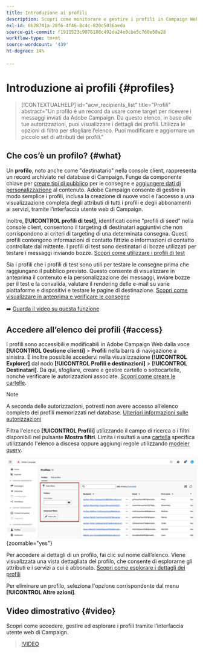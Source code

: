 ```yaml
---
title: Introduzione ai profili
description: Scopri come monitorare e gestire i profili in Campaign Web.
exl-id: 0b28741a-28f6-4f46-8c4c-820c5036aeda
source-git-commit: f1911523c9076188c492da24e0cbe5c760e58a28
workflow-type: tm+mt
source-wordcount: '439'
ht-degree: 14%

---
```


# Introduzione ai profili {#profiles}

>[!CONTEXTUALHELP]
>id="acw_recipients_list"
>title="Profili"
>abstract="Un profilo è un record da usare come target per ricevere i messaggi inviati da Adobe Campaign. Da questo elenco, in base alle tue autorizzazioni, puoi visualizzare i dettagli dei profili. Utilizza le opzioni di filtro per sfogliare l’elenco. Puoi modificare e aggiornare un piccolo set di attributi dei profili."

## Che cos’è un profilo? {#what}

Un **profilo**, noto anche come &quot;destinatario&quot; nella console client, rappresenta un record archiviato nel database di Campaign. Funge da componente chiave per [creare tipi di pubblico](create-audience.md) per le consegne e [aggiungere dati di personalizzazione](../personalization/personalize.md) al contenuto. Adobe Campaign consente di gestire in modo semplice i profili, inclusa la creazione di nuove voci e l’accesso a una visualizzazione completa degli attributi di tutti i profili e degli abbonamenti ai servizi, tramite l’interfaccia utente web di Campaign.

Inoltre, **[!UICONTROL profili di test]**, identificati come &quot;profili di seed&quot; nella console client, consentono il targeting di destinatari aggiuntivi che non corrispondono ai criteri di targeting di una determinata consegna. Questi profili contengono informazioni di contatto fittizie o informazioni di contatto controllate dal mittente. I profili di test sono destinatari di bozze utilizzati per testare i messaggi inviando bozze. [Scopri come utilizzare i profili di test](test-profiles.md)

Sia i profili che i profili di test sono utili per testare le consegne prima che raggiungano il pubblico previsto. Questo consente di visualizzare in anteprima il contenuto e la personalizzazione dei messaggi, inviare bozze per il test e la convalida, valutare il rendering delle e-mail su varie piattaforme e dispositivi e testare le pagine di destinazione. [Scopri come visualizzare in anteprima e verificare le consegne](../preview-test/preview-test.md)

➡️ [Guarda il video su questa funzione](#video)

## Accedere all’elenco dei profili {#access}

I profili sono accessibili e modificabili in Adobe Campaign Web dalla voce **[!UICONTROL Gestione clienti]** > **Profili** nella barra di navigazione a sinistra. È inoltre possibile accedervi nella visualizzazione **[!UICONTROL Explorer]** dal nodo **[!UICONTROL Profili e destinazioni]** > **[!UICONTROL Destinatari]**. Da qui, sfogliare, creare e gestire cartelle o sottocartelle, nonché verificare le autorizzazioni associate. [Scopri come creare le cartelle](../get-started/permissions.md#folders).

>[!NOTE]
>
>A seconda delle autorizzazioni, potresti non avere accesso all’elenco completo dei profili memorizzati nel database. [Ulteriori informazioni sulle autorizzazioni](../get-started/permissions.md)

Filtra l&#39;elenco **[!UICONTROL Profili]** utilizzando il campo di ricerca o i filtri disponibili nel pulsante **Mostra filtri**. Limita i risultati a una [cartella](../get-started/permissions.md#folders) specifica utilizzando l&#39;elenco a discesa oppure aggiungi regole utilizzando [modeler query](../query/query-modeler-overview.md).

![Filtri disponibili nell&#39;elenco dei profili](assets/profiles-list-filters.png){zoomable="yes"}

Per accedere ai dettagli di un profilo, fai clic sul nome dall’elenco. Viene visualizzata una vista dettagliata del profilo, che consente di esplorarne gli attributi e i servizi a cui è abbonato. [Scopri come esplorare i dettagli dei profili](create-profile.md)

Per eliminare un profilo, seleziona l&#39;opzione corrispondente dal menu **[!UICONTROL Altre azioni]**.

## Video dimostrativo {#video}

Scopri come accedere, gestire ed esplorare i profili tramite l’interfaccia utente web di Campaign.

>[!VIDEO](https://video.tv.adobe.com/v/3427293?quality=12)